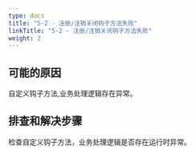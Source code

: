 ```yaml
---
type: docs
title: "5-2 - 注册/注销关闭钩子方法失败"
linkTitle: "5-2 - 注册/注销关闭钩子方法失败"
weight: 2
---
```


## 可能的原因

自定义钩子方法,业务处理逻辑存在异常。

## 排查和解决步骤

检查自定义钩子方法，业务处理逻辑是否存在运行时异常。

<p style="margin-top: 3rem;"> </p>